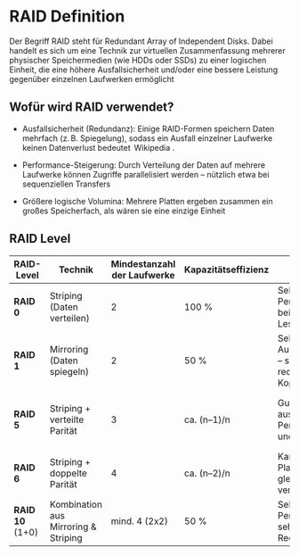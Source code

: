 # RAID Definition

Der Begriff RAID steht für Redundant Array of Independent Disks. Dabei handelt es sich um eine Technik zur virtuellen Zusammenfassung mehrerer physischer Speichermedien (wie HDDs oder SSDs) zu einer logischen Einheit, die eine höhere Ausfallsicherheit und/oder eine bessere Leistung gegenüber einzelnen Laufwerken ermöglicht 


## Wofür wird RAID verwendet?

- Ausfallsicherheit (Redundanz): Einige RAID-Formen speichern Daten mehrfach (z. B. Spiegelung), sodass ein Ausfall einzelner Laufwerke keinen Datenverlust bedeutet 
Wikipedia
.

- Performance-Steigerung: Durch Verteilung der Daten auf mehrere Laufwerke können Zugriffe parallelisiert werden – nützlich etwa bei sequenziellen Transfers 


- Größere logische Volumina: Mehrere Platten ergeben zusammen ein großes Speicherfach, als wären sie eine einzige Einheit 

## RAID Level

| RAID-Level        | Technik                              | Mindestanzahl der Laufwerke | Kapazitätseffizienz | Vorteile                                              | Nachteile                                                  |
| ----------------- | ------------------------------------ | --------------------------- | ------------------- | ----------------------------------------------------- | ---------------------------------------------------------- |
| **RAID 0**        | Striping (Daten verteilen)           | 2                           | 100 %               | Sehr hohe Performance beim Lesen/Schreiben            | Keine Redundanz – schon ein Ausfall führt zum Datenverlust |
| **RAID 1**        | Mirroring (Daten spiegeln)           | 2                           | 50 %                | Sehr hohe Ausfallsicherheit – sofort redundante Kopie | Nur halbe Speicherkapazität                                |
| **RAID 5**        | Striping + verteilte Parität         | 3                           | ca. (n–1)/n         | Gute Mischung aus Performance und Redundanz           | Schreib-Performance niedriger, aufwendige Rebuilds         |
| **RAID 6**        | Striping + doppelte Parität          | 4                           | ca. (n–2)/n         | Kann zwei Plattenverlust gleichzeitig verkraften      | Noch langsamere Schreiboperationen, hoher Rechenaufwand    |
| **RAID 10** (1+0) | Kombination aus Mirroring & Striping | mind. 4 (2x2)               | 50 %                | Sehr hohe Performance + sehr gute Redundanz           | Kostenintensiv (viele Platten nötig)                       |

